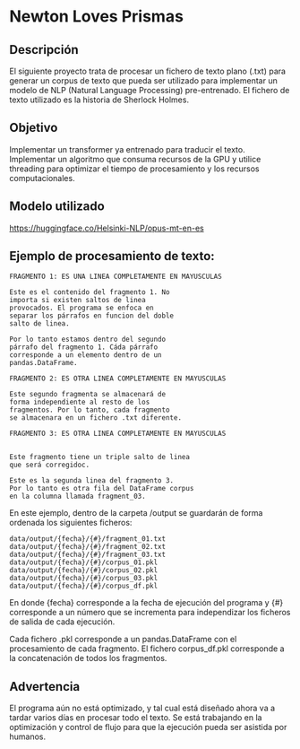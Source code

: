 # Newton Loves Prismas

## Descripción

El siguiente proyecto trata de procesar un fichero de texto plano (.txt) para generar un corpus de texto que pueda ser utilizado para implementar un modelo de NLP (Natural Language Processing) pre-entrenado. El fichero de texto utilizado es la historia de Sherlock Holmes.

## Objetivo

Implementar un transformer ya entrenado para traducir el texto. Implementar un algoritmo que consuma recursos de la GPU y utilice threading para optimizar el tiempo de procesamiento y los recursos computacionales.

## Modelo utilizado

https://huggingface.co/Helsinki-NLP/opus-mt-en-es

## Ejemplo de procesamiento de texto:

```
FRAGMENTO 1: ES UNA LINEA COMPLETAMENTE EN MAYUSCULAS

Este es el contenido del fragmento 1. No
importa si existen saltos de linea
provocados. El programa se enfoca en
separar los párrafos en funcion del doble
salto de linea.

Por lo tanto estamos dentro del segundo
párrafo del fragmento 1. Cáda párrafo
corresponde a un elemento dentro de un
pandas.DataFrame.

FRAGMENTO 2: ES OTRA LINEA COMPLETAMENTE EN MAYUSCULAS

Este segundo fragmenta se almacenará de
forma independiente al resto de los
fragmentos. Por lo tanto, cada fragmento
se almacenara en un fichero .txt diferente.

FRAGMENTO 3: ES OTRA LINEA COMPLETAMENTE EN MAYUSCULAS


Este fragmento tiene un triple salto de linea
que será corregidoc.

Este es la segunda linea del fragmento 3.
Por lo tanto es otra fila del DataFrame corpus
en la columna llamada fragment_03.
```

En este ejemplo, dentro de la carpeta /output se guardarán de forma ordenada los siguientes ficheros:

```
data/output/{fecha}/{#}/fragment_01.txt
data/output/{fecha}/{#}/fragment_02.txt
data/output/{fecha}/{#}/fragment_03.txt
data/output/{fecha}/{#}/corpus_01.pkl
data/output/{fecha}/{#}/corpus_02.pkl
data/output/{fecha}/{#}/corpus_03.pkl
data/output/{fecha}/{#}/corpus_df.pkl
```

En donde {fecha} corresponde a la fecha de ejecución del programa y {#} corresponde a un número que se incrementa para independizar los ficheros de salida de cada ejecución.

Cada fichero .pkl corresponde a un pandas.DataFrame con el procesamiento de cada fragmento. El fichero corpus_df.pkl corresponde a la concatenación de todos los fragmentos.

## Advertencia

El programa aún no está optimizado, y tal cual está diseñado ahora va a tardar varios días en procesar todo el texto.
Se está trabajando en la optimización y control de flujo para que la ejecución pueda ser asistida por humanos.
